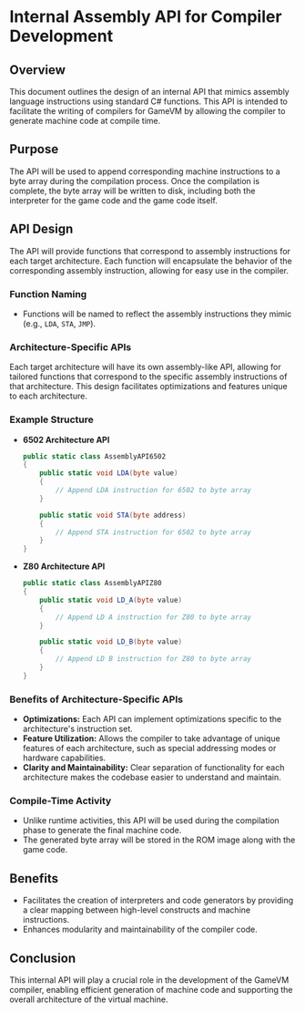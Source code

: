 # Internal Assembly API for Compiler Development

## Overview
This document outlines the design of an internal API that mimics assembly language instructions using standard C# functions. This API is intended to facilitate the writing of compilers for GameVM by allowing the compiler to generate machine code at compile time.

## Purpose
The API will be used to append corresponding machine instructions to a byte array during the compilation process. Once the compilation is complete, the byte array will be written to disk, including both the interpreter for the game code and the game code itself.

## API Design
The API will provide functions that correspond to assembly instructions for each target architecture. Each function will encapsulate the behavior of the corresponding assembly instruction, allowing for easy use in the compiler.

### Function Naming
- Functions will be named to reflect the assembly instructions they mimic (e.g., `LDA`, `STA`, `JMP`).

### Architecture-Specific APIs

Each target architecture will have its own assembly-like API, allowing for tailored functions that correspond to the specific assembly instructions of that architecture. This design facilitates optimizations and features unique to each architecture.

### Example Structure
- **6502 Architecture API**
  ```csharp
  public static class AssemblyAPI6502
  {
      public static void LDA(byte value) 
      {
          // Append LDA instruction for 6502 to byte array
      }

      public static void STA(byte address) 
      {
          // Append STA instruction for 6502 to byte array
      }
  }
  ```

- **Z80 Architecture API**
  ```csharp
  public static class AssemblyAPIZ80
  {
      public static void LD_A(byte value) 
      {
          // Append LD A instruction for Z80 to byte array
      }

      public static void LD_B(byte value) 
      {
          // Append LD B instruction for Z80 to byte array
      }
  }
  ```

### Benefits of Architecture-Specific APIs
- **Optimizations:** Each API can implement optimizations specific to the architecture's instruction set.
- **Feature Utilization:** Allows the compiler to take advantage of unique features of each architecture, such as special addressing modes or hardware capabilities.
- **Clarity and Maintainability:** Clear separation of functionality for each architecture makes the codebase easier to understand and maintain.

### Compile-Time Activity
- Unlike runtime activities, this API will be used during the compilation phase to generate the final machine code.
- The generated byte array will be stored in the ROM image along with the game code.

## Benefits
- Facilitates the creation of interpreters and code generators by providing a clear mapping between high-level constructs and machine instructions.
- Enhances modularity and maintainability of the compiler code.

## Conclusion
This internal API will play a crucial role in the development of the GameVM compiler, enabling efficient generation of machine code and supporting the overall architecture of the virtual machine.
